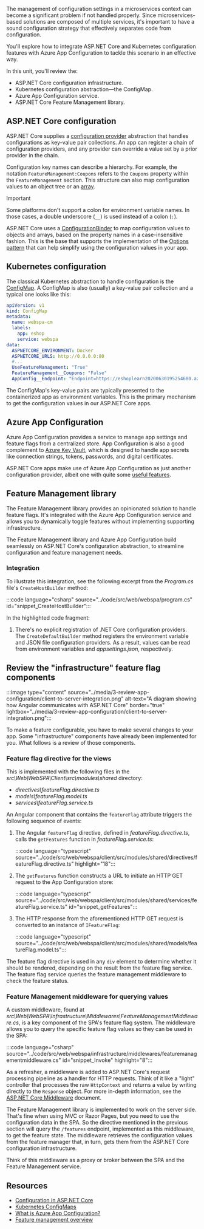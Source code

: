 The management of configuration settings in a microservices context can become a significant problem if not handled properly. Since microservices-based solutions are composed of multiple services, it's important to have a sound configuration strategy that effectively separates code from configuration.

You'll explore how to integrate ASP.NET Core and Kubernetes configuration features with Azure App Configuration to tackle this scenario in an effective way.

In this unit, you'll review the:

* ASP.NET Core configuration infrastructure.
* Kubernetes configuration abstraction&mdash;the ConfigMap.
* Azure App Configuration service.
* ASP.NET Core Feature Management library.

## ASP.NET Core configuration

ASP.NET Core supplies a [configuration provider](/aspnet/core/fundamentals/configuration/#configuration-providers) abstraction that handles configurations as key-value pair collections. An app can register a chain of configuration providers, and any provider can override a value set by a prior provider in the chain.

Configuration key names can describe a hierarchy. For example, the notation `FeatureManagement:Coupons` refers to the `Coupons` property within the `FeatureManagement` section. This structure can also map configuration values to an object tree or an [array](/aspnet/core/fundamentals/configuration/#bind-an-array).

> [!IMPORTANT]
> Some platforms don't support a colon for environment variable names. In those cases, a double underscore (`__`) is used instead of a colon (`:`).

<!-- TODO: add this somewhere? [keys and values](/aspnet/core/fundamentals/configuration/#configuration-keys-and-values) -->

ASP.NET Core uses a [ConfigurationBinder](/dotnet/api/microsoft.extensions.configuration.configurationbinder) to map configuration values to objects and arrays, based on the property names in a case-insensitive fashion. This is the base that supports the implementation of the [Options pattern](/aspnet/core/fundamentals/configuration/options) that can help simplify using the configuration values in your app.

## Kubernetes configuration

The classical Kubernetes abstraction to handle configuration is the [ConfigMap](https://kubernetes.io/docs/concepts/configuration/configmap). A ConfigMap is also (usually) a key-value pair collection and a typical one looks like this:

<!-- TODO: consider using Key Vault to store the AppConfig__Endpoint connection string -->

```yaml
apiVersion: v1
kind: ConfigMap
metadata:
  name: webspa-cm
  labels:
    app: eshop
    service: webspa
data:
  ASPNETCORE_ENVIRONMENT: Docker
  ASPNETCORE_URLS: http://0.0.0.0:80
  #...
  UseFeatureManagement: "True"
  FeatureManagement__Coupons: "False"
  AppConfig__Endpoint: "Endpoint=https://eshoplearn20200630195254680.azconfig.io;Id=...;Secret=..."
```

The ConfigMap's key-value pairs are typically presented to the containerized app as environment variables. This is the primary mechanism to get the configuration values in our ASP.NET Core apps.

## Azure App Configuration

Azure App Configuration provides a service to manage app settings and feature flags from a centralized store. App Configuration is also a good complement to [Azure Key Vault](/azure/key-vault/general/overview), which is designed to handle app secrets like connection strings, tokens, passwords, and digital certificates.

ASP.NET Core apps make use of Azure App Configuration as just another configuration provider, albeit one with quite some [useful features](/azure/azure-app-configuration/overview#why-use-app-configuration).

## Feature Management library

The Feature Management library provides an opinionated solution to handle feature flags. It's integrated with the Azure App Configuration service and allows you to dynamically toggle features without implementing supporting infrastructure.

The Feature Management library and Azure App Configuration build seamlessly on ASP.NET Core's configuration abstraction, to streamline configuration and feature management needs.

### Integration

To illustrate this integration, see the following excerpt from the *Program.cs* file's `CreateHostBuilder` method:

:::code language="csharp" source="../code/src/web/webspa/program.cs" id="snippet_CreateHostBuilder":::

In the highlighted code fragment:

1. There's no explicit registration of .NET Core configuration providers. The `CreateDefaultBuilder` method registers the environment variable and JSON file configuration providers. As a result, values can be read from environment variables and *appsettings.json*, respectively.
<!--TODO: finish creating this list-->
<!-- 2. If FeatureManagement is enabled and the App Configuration endpoint configured (line 27). (You can take a look at the ConfigMap above).
1. Add the `AzureAppConfiguration` provider (line 29). Being the second in the chain of providers, it can override any value taken from the ConfigMap.
1. Connect to the App Configuration endpoint (line 31).
1. Enable the feature flags (line 32).
1. Set the configuration refresh rate from the App Configuration store (line 35). -->

## Review the "infrastructure" feature flag components

:::image type="content" source="../media/3-review-app-configuration/client-to-server-integration.png" alt-text="A diagram showing how Angular communicates with ASP.NET Core" border="true" lightbox="../media/3-review-app-configuration/client-to-server-integration.png":::

To make a feature configurable, you have to make several changes to your app. Some "infrastructure" components have already been implemented for you. What follows is a review of those components.

### Feature flag directive for the views

This is implemented with the following files in the *src\Web\WebSPA\Client\src\modules\shared* directory:

* *directives\featureFlag.directive.ts*
* *models\featureFlag.model.ts*
* *services\featureFlag.service.ts*

An Angular component that contains the `featureFlag` attribute triggers the following sequence of events:

1. The Angular `featureFlag` directive, defined in *featureFlag.directive.ts*, calls the `getFeatures` function in *featureFlag.service.ts*:

    :::code language="typescript" source="../code/src/web/webspa/client/src/modules/shared/directives/featureFlag.directive.ts" highlight="18":::

1. The `getFeatures` function constructs a URL to initiate an HTTP GET request to the App Configuration store:

    :::code language="typescript" source="../code/src/web/webspa/client/src/modules/shared/services/featureFlag.service.ts" id="snippet_getFeatures":::

1. The HTTP response from the aforementioned HTTP GET request is converted to an instance of `IFeatureFlag`:

    :::code language="typescript" source="../code/src/web/webspa/client/src/modules/shared/models/featureFlag.model.ts":::

The feature flag directive is used in any `div` element to determine whether it should be rendered, depending on the result from the feature flag service. The feature flag service queries the feature management middleware to check the feature status.

### Feature Management middleware for querying values

A custom middleware, found at *src\Web\WebSPA\Infrastructure\Middlewares\FeatureManagementMiddleware.cs*, is a key component of the SPA's feature flag system. The middleware allows you to query the specific feature flag values so they can be used in the SPA:

:::code language="csharp" source="../code/src/web/webspa/infrastructure/middlewares/featuremanagementmiddleware.cs" id="snippet_Invoke" highlight="8":::

As a refresher, a middleware is added to ASP.NET Core's request processing pipeline as a handler for HTTP requests. Think of it like a "light" controller that processes the raw `HttpContext` and returns a value by writing directly to the `Response` object. For more in-depth information, see the [ASP.NET Core Middleware](/aspnet/core/fundamentals/middleware/) document.

The Feature Management library is implemented to work on the server side. That's fine when using MVC or Razor Pages, but you need to use the configuration data in the SPA. So the directive mentioned in the previous section will query the `/features` endpoint, implemented as this middleware, to get the feature state. The middleware retrieves the configuration values from the feature manager that, in turn, gets them from the ASP.NET Core configuration infrastructure.

Think of this middleware as a proxy or broker between the SPA and the Feature Management service.

## Resources

* [Configuration in ASP.NET Core](/aspnet/core/fundamentals/configuration)
* [Kubernetes ConfigMaps](https://kubernetes.io/docs/concepts/configuration/configmap)
* [What is Azure App Configuration?](/azure/azure-app-configuration/overview)
* [Feature management overview](/azure/azure-app-configuration/concept-feature-management)
